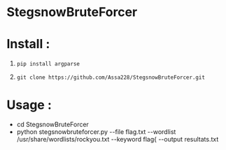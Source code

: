 #    StegsnowBruteForcer                                                         


# Install :

1. `pip install argparse`

2. `git clone https://github.com/Assa228/StegsnowBruteForcer.git`

# Usage :
* cd StegsnowBruteForcer
* python stegsnowbruteforcer.py --file flag.txt --wordlist /usr/share/wordlists/rockyou.txt --keyword flag{ --output resultats.txt
